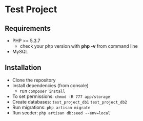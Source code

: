# Test Project

## Requirements

- PHP >= 5.3.7
  - check your php version with **php -v** from command line
- MySQL

## Installation

- Clone the repository
- Install dependencies (from console)
    - run ```composer install```
- To set permissions: ```chmod -R 777 app/storage```
- Create databases: ```test_project_db1```
                    ```test_project_db2```
- Run migrations: ```php artisan migrate```
- Run seeder: ```php artisan db:seed --env=local```

